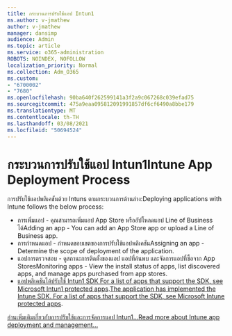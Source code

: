 ```yaml
---
title: กระบวนการปรับใช้แอป Intun1
ms.author: v-jmathew
author: v-jmathew
manager: dansimp
audience: Admin
ms.topic: article
ms.service: o365-administration
ROBOTS: NOINDEX, NOFOLLOW
localization_priority: Normal
ms.collection: Adm_O365
ms.custom:
- "6700002"
- "7680"
ms.openlocfilehash: 90ba640f262599141a3f2a9c067268c039efad75
ms.sourcegitcommit: 475a9eaa095812091991857df6cf6490a8bbe179
ms.translationtype: MT
ms.contentlocale: th-TH
ms.lasthandoff: 03/08/2021
ms.locfileid: "50694524"
---
```

# <a name="intune-app-deployment-process"></a><span data-ttu-id="347ed-102">กระบวนการปรับใช้แอป Intun1</span><span class="sxs-lookup"><span data-stu-id="347ed-102">Intune App Deployment Process</span></span>

<span data-ttu-id="347ed-103">การปรับใช้แอปพลิเคชันด้วย Intuns ตามกระบวนการด้านล่าง:</span><span class="sxs-lookup"><span data-stu-id="347ed-103">Deploying applications with Intune follows the below process:</span></span>

- <span data-ttu-id="347ed-104">การเพิ่มแอป - คุณสามารถเพิ่มแอป App Store หรืออัปโหลดแอป Line of Business ได้</span><span class="sxs-lookup"><span data-stu-id="347ed-104">Adding an app - You can add an App Store app or upload a Line of Business app.</span></span>
- <span data-ttu-id="347ed-105">การกําหนดแอป - กําหนดขอบเขตของการปรับใช้แอปพลิเคชัน</span><span class="sxs-lookup"><span data-stu-id="347ed-105">Assigning an app - Determine the scope of deployment of the application.</span></span>
- <span data-ttu-id="347ed-106">แอปการตรวจสอบ - ดูสถานะการติดตั้งของแอป แอปที่ค้นพบ และจัดการแอปที่ซื้อจาก App Stores</span><span class="sxs-lookup"><span data-stu-id="347ed-106">Monitoring apps - View the install status of apps, list discovered apps, and manage apps purchased from app stores.</span></span>
- <span data-ttu-id="347ed-107">[แอปพลิเคชันได้ปรับใช้ Intun1 SDK For a list of apps that support the SDK, see Microsoft Intun1 protected apps](https://docs.microsoft.com/mem/intune/apps/apps-supported-intune-apps).</span><span class="sxs-lookup"><span data-stu-id="347ed-107">[The application has implemented the Intune SDK. For a list of apps that support the SDK, see Microsoft Intune protected apps](https://docs.microsoft.com/mem/intune/apps/apps-supported-intune-apps).</span></span>

[<span data-ttu-id="347ed-108">อ่านเพิ่มเติมเกี่ยวกับการปรับใช้และการจัดการแอป Intun1...</span><span class="sxs-lookup"><span data-stu-id="347ed-108">Read more about Intune app deployment and management...</span></span>](https://docs.microsoft.com/mem/intune/apps/app-management)
